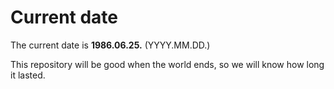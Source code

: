 # Current date

The current date is **1986.06.25.** (YYYY.MM.DD.)

This repository will be good when the world ends, so we will know how long it lasted.